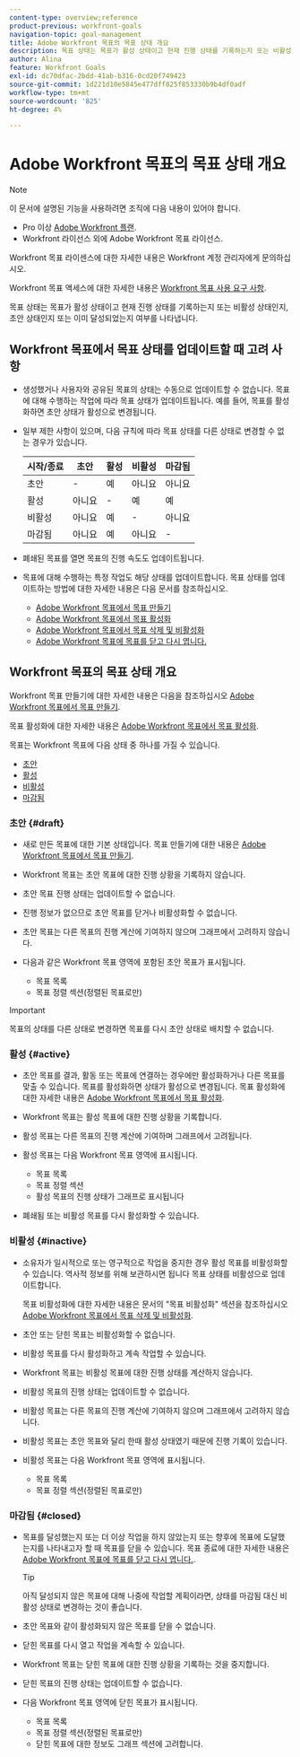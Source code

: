 ```yaml
---
content-type: overview;reference
product-previous: workfront-goals
navigation-topic: goal-management
title: Adobe Workfront 목표의 목표 상태 개요
description: 목표 상태는 목표가 활성 상태이고 현재 진행 상태를 기록하는지 또는 비활성 상태인지, 초안 상태인지 또는 이미 달성되었는지 여부를 나타냅니다.
author: Alina
feature: Workfront Goals
exl-id: dc70dfac-2bdd-41ab-b316-0cd20f749423
source-git-commit: 1d221d10e5845e477dff825f853330b9b4df0adf
workflow-type: tm+mt
source-wordcount: '825'
ht-degree: 4%

---
```


# Adobe Workfront 목표의 목표 상태 개요

<!--drafted for P&P new model: the note at the top will need to be replaced with this:    
    
Your organization must have the following to use the functionality described in this article:    
    
* For the legacy plan and license structure:     
    
  * A Pro or higher [Adobe Workfront plan](https://www.workfront.com/plans).     
  * An Adobe Workfront Goals license in addition to a Workfront license.    
    
* For the current plan and license structure:    
    
  * An Ultimate plan     
        
    Or    
        
    An additional license for Adobe Workfront Goals for the Prime or Select Adobe Workfront plans. <is there a link we can add here for the plans and what they contain?!>    
    
Contact your Workfront account manager to learn about a Workfront Goals license.    
    
For additional information about access to Workfront Goals, see [Requirements to use Workfront Goals](../workfront-goals/goal-management/access-needed-for-wf-goals.md).    
-->

>[!NOTE]
>
>이 문서에 설명된 기능을 사용하려면 조직에 다음 내용이 있어야 합니다.
>
>* Pro 이상 [Adobe Workfront 플랜](https://www.workfront.com/plans).
>* Workfront 라이선스 외에 Adobe Workfront 목표 라이선스.
>
>Workfront 목표 라이센스에 대한 자세한 내용은 Workfront 계정 관리자에게 문의하십시오.

Workfront 목표 액세스에 대한 자세한 내용은 [Workfront 목표 사용 요구 사항](../../workfront-goals/goal-management/access-needed-for-wf-goals.md).


목표 상태는 목표가 활성 상태이고 현재 진행 상태를 기록하는지 또는 비활성 상태인지, 초안 상태인지 또는 이미 달성되었는지 여부를 나타냅니다.

## Workfront 목표에서 목표 상태를 업데이트할 때 고려 사항

* 생성했거나 사용자와 공유된 목표의 상태는 수동으로 업데이트할 수 없습니다. 목표에 대해 수행하는 작업에 따라 목표 상태가 업데이트됩니다. 예를 들어, 목표를 활성화하면 초안 상태가 활성으로 변경됩니다.
* 일부 제한 사항이 있으며, 다음 규칙에 따라 목표 상태를 다른 상태로 변경할 수 없는 경우가 있습니다.

   | 시작/종료 | 초안 | 활성 | 비활성 | 마감됨 |
   |---|---|---|---|---|
   | 초안 | - | 예 | 아니요 | 아니요 |
   | 활성 | 아니요 | - | 예 | 예 |
   | 비활성 | 아니요 | 예 | - | 아니요 |
   | 마감됨 | 아니요 | 예 | 아니요 | - |

* 폐쇄된 목표를 열면 목표의 진행 속도도 업데이트됩니다.
* 목표에 대해 수행하는 특정 작업도 해당 상태를 업데이트합니다. 목표 상태를 업데이트하는 방법에 대한 자세한 내용은 다음 문서를 참조하십시오.

   * [Adobe Workfront 목표에서 목표 만들기](../../workfront-goals/goal-management/create-goals.md)
   * [Adobe Workfront 목표에서 목표 활성화](../../workfront-goals/goal-management/activate-goals.md)
   * [Adobe Workfront 목표에서 목표 삭제 및 비활성화](../../workfront-goals/goal-management/delete-and-deactivate-goals.md)
   * [Adobe Workfront 목표에 목표를 닫고 다시 엽니다.](../../workfront-goals/goal-management/close-and-reopen-goals.md)

## Workfront 목표의 목표 상태 개요

Workfront 목표 만들기에 대한 자세한 내용은 다음을 참조하십시오 [Adobe Workfront 목표에서 목표 만들기](../../workfront-goals/goal-management/create-goals.md).

목표 활성화에 대한 자세한 내용은 [Adobe Workfront 목표에서 목표 활성화](../../workfront-goals/goal-management/activate-goals.md).

목표는 Workfront 목표에 다음 상태 중 하나를 가질 수 있습니다.

* [초안](#draft)
* [활성](#active)
* [비활성](#inactive)
* [마감됨](#closed)

### 초안 {#draft}

* 새로 만든 목표에 대한 기본 상태입니다. 목표 만들기에 대한 내용은 [Adobe Workfront 목표에서 목표 만들기](../../workfront-goals/goal-management/create-goals.md).
* Workfront 목표는 초안 목표에 대한 진행 상황을 기록하지 않습니다.
* 초안 목표 진행 상태는 업데이트할 수 없습니다.
* 진행 정보가 없으므로 초안 목표를 닫거나 비활성화할 수 없습니다.
* 초안 목표는 다른 목표의 진행 계산에 기여하지 않으며 그래프에서 고려하지 않습니다.
* 다음과 같은 Workfront 목표 영역에 포함된 초안 목표가 표시됩니다.

   * 목표 목록
   * 목표 정렬 섹션(정렬된 목표로만)


>[!IMPORTANT]
>
>목표의 상태를 다른 상태로 변경하면 목표를 다시 초안 상태로 배치할 수 없습니다.

### 활성 {#active}

* 초안 목표를 결과, 활동 또는 목표에 연결하는 경우에만 활성화하거나 다른 목표를 맞출 수 있습니다. 목표를 활성화하면 상태가 활성으로 변경됩니다. 목표 활성화에 대한 자세한 내용은 [Adobe Workfront 목표에서 목표 활성화](../../workfront-goals/goal-management/activate-goals.md).
* Workfront 목표는 활성 목표에 대한 진행 상황을 기록합니다.
* 활성 목표는 다른 목표의 진행 계산에 기여하며 그래프에서 고려됩니다.
* 활성 목표는 다음 Workfront 목표 영역에 표시됩니다.

   * 목표 목록
   * 목표 정렬 섹션
   * 활성 목표의 진행 상태가 그래프로 표시됩니다

* 폐쇄됨 또는 비활성 목표를 다시 활성화할 수 있습니다.

### 비활성 {#inactive}

* 소유자가 일시적으로 또는 영구적으로 작업을 중지한 경우 활성 목표를 비활성화할 수 있습니다. 역사적 정보를 위해 보관하시면 됩니다 목표 상태를 비활성으로 업데이트합니다.

   목표 비활성화에 대한 자세한 내용은 문서의 &quot;목표 비활성화&quot; 섹션을 참조하십시오 [Adobe Workfront 목표에서 목표 삭제 및 비활성화](../../workfront-goals/goal-management/delete-and-deactivate-goals.md).

* 초안 또는 닫힌 목표는 비활성화할 수 없습니다.
* 비활성 목표를 다시 활성화하고 계속 작업할 수 있습니다.
* Workfront 목표는 비활성 목표에 대한 진행 상태를 계산하지 않습니다.
* 비활성 목표의 진행 상태는 업데이트할 수 없습니다.
* 비활성 목표는 다른 목표의 진행 계산에 기여하지 않으며 그래프에서 고려하지 않습니다.
* 비활성 목표는 초안 목표와 달리 한때 활성 상태였기 때문에 진행 기록이 있습니다.
* 비활성 목표는 다음 Workfront 목표 영역에 표시됩니다.

   * 목표 목록
   * 목표 정렬 섹션(정렬된 목표로만)

### 마감됨 {#closed}

* 목표를 달성했는지 또는 더 이상 작업을 하지 않았는지 또는 향후에 목표에 도달했는지를 나타내고자 할 때 목표를 닫을 수 있습니다. 목표 종료에 대한 자세한 내용은 [Adobe Workfront 목표에 목표를 닫고 다시 엽니다.](../../workfront-goals/goal-management/close-and-reopen-goals.md).

   >[!TIP]
   >
   >아직 달성되지 않은 목표에 대해 나중에 작업할 계획이라면, 상태를 마감됨 대신 비활성 상태로 변경하는 것이 좋습니다.

* 초안 목표와 같이 활성화되지 않은 목표를 닫을 수 없습니다.
* 닫힌 목표를 다시 열고 작업을 계속할 수 있습니다.
* Workfront 목표는 닫힌 목표에 대한 진행 상황을 기록하는 것을 중지합니다.
* 닫힌 목표의 진행 상태는 업데이트할 수 없습니다.
* 다음 Workfront 목표 영역에 닫힌 목표가 표시됩니다.

   * 목표 목록
   * 목표 정렬 섹션(정렬된 목표로만)
   * 닫힌 목표에 대한 정보도 그래프 섹션에 고려합니다.
